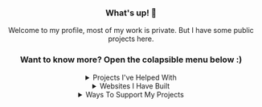<div align="center">
  <h3>What's up! 👋</h3>
  <p>Welcome to my profile, most of my work is private. But I have some public projects here.</p>

### Want to know more? Open the colapsible menu below :)

<details>
  <summary>Projects I've Helped With</summary>
  
[![ReadMe Card](https://github-readme-stats.vercel.app/api/pin/?username=nickspaargaren&repo=no-google)](https://github.com/nickspaargaren/no-google)
[![ReadMe Card](https://github-readme-stats.vercel.app/api/pin/?username=nickspaargaren&repo=no-amazon)](https://github.com/nickspaargaren/no-amazon)

</details>



<details>
  <summary>Websites I Have Built</summary> <br>
  
[![ReadMe Card](https://github-readme-stats.vercel.app/api/pin/?username=itsmat32143&repo=Bannedapps.uk)](https://github.com/itsmat32143/Bannedapps.uk)
[![ReadMe Card](https://github-readme-stats.vercel.app/api/pin/?username=itsmat32143&repo=Block)](https://github.com/itsmat32143/Block)
[![ReadMe Card](https://github-readme-stats.vercel.app/api/pin/?username=itsmat32143&repo=Trainingroomni)](https://github.com/itsmat32143/Trainingroomni)
[![ReadMe Card](https://github-readme-stats.vercel.app/api/pin/?username=itsmat32143&repo=Shop)](https://github.com/itsmat32143/Shop)


</details>



<details>
  <summary>Ways To Support My Projects</summary> <br>

[Buy Me A Beer](https://www.buymeacoffee.com/itsmat32143) <br>
[Paypal](https://itsmat32143.github.io/Block/GAFAM/Amazon) <br> <br>

[Download Brave](https://brave.com/its458)
[Brave Rewards](https://brave.com/tip-with-brave/) <br>
[Basic Attention Token](1GygUYqU3hJtaTaeRFeGZsGdTezSognfLC) <br> <br>

[Bitcoin](1EGEucXT1sNQeDCfiFC8pFQ6VUXNZ6pyFy) <br>
[Dash](XsvhsQSp4EtthxhX1MV5bFM3QgE2TqVWWo) <br>
[Ether](1GygUYqU3hJtaTaeRFeGZsGdTezSognfLC) <br>
[Litecoin](1GygUYqU3hJtaTaeRFeGZsGdTezSognfLC) <br>
[Bitcoin Cash](1GygUYqU3hJtaTaeRFeGZsGdTezSognfLC) <br>
[Bitcoin Gold](1GygUYqU3hJtaTaeRFeGZsGdTezSognfLC) <br>
[XRP](1GygUYqU3hJtaTaeRFeGZsGdTezSognfLC) <br> <br>

</details>
















<!--
**itsmat32143/itsmat32143** is a ✨ _special_ ✨ repository because its `README.md` (this file) appears on your GitHub profile.

Here are some ideas to get you started:

- 🔭 I’m currently working on ...
- 🌱 I’m currently learning ...
- 👯 I’m looking to collaborate on ...
- 🤔 I’m looking for help with ...
- 💬 Ask me about ...
- 📫 How to reach me: ...
- 😄 Pronouns: ...
- ⚡ Fun fact: ...
-->
